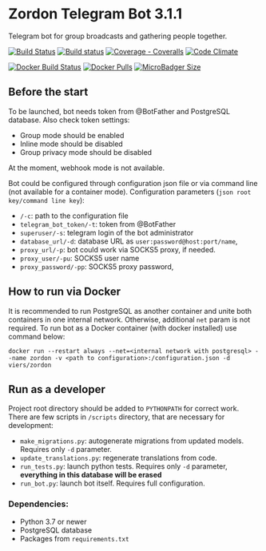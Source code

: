 # Zordon Telegram Bot 3.1.1

Telegram bot for group broadcasts and gathering people together.

[![Build Status](https://travis-ci.org/KrusnikViers/Zordon.svg)](https://travis-ci.org/KrusnikViers/Zordon)
[![Build status](https://ci.appveyor.com/api/projects/status/5ek9c42yy2usr23h?svg=true)](https://ci.appveyor.com/project/KrusnikViers/zordon)
[![Coverage - Coveralls](https://coveralls.io/repos/github/KrusnikViers/Zordon/badge.svg)](https://coveralls.io/github/KrusnikViers/Zordon?branch=master)
[![Code Climate](https://codeclimate.com/github/KrusnikViers/Zordon/badges/gpa.svg)](https://codeclimate.com/github/KrusnikViers/Zordon)

[![Docker Build Status](https://img.shields.io/docker/build/viers/zordon.svg)](https://hub.docker.com/r/viers/zordon/)
[![Docker Pulls](https://img.shields.io/docker/pulls/viers/zordon.svg)](https://hub.docker.com/r/viers/zordon/)
[![MicroBadger Size](https://images.microbadger.com/badges/image/viers/zordon.svg)](https://hub.docker.com/r/viers/zordon/)

## Before the start
To be launched, bot needs token from @BotFather and PostgreSQL database. Also check token settings:
* Group mode should be enabled
* Inline mode should be disabled
* Group privacy mode should be disabled

At the moment, webhook mode is not available.

Bot could be configured through configuration json file or via command line (not available for a container mode). Configuration parameters (`json root key/command line key`):
* `/-c`: path to the configuration file
* `telegram_bot_token/-t`: token from @BotFather
* `superuser/-s`: telegram login of the bot administrator
* `database_url/-d`: database URL as `user:password@host:port/name`,
* `proxy_url/-p`: bot could work via SOCKS5 proxy, if needed.
* `proxy_user/-pu`: SOCKS5 user name
* `proxy_password/-pp`: SOCKS5 proxy password,

## How to run via Docker

It is recommended to run PostgreSQL as another container and unite both containers in one internal network. Otherwise, additional `net` param is not required. To run bot as a Docker container (with docker installed) use command below: 

`docker run --restart always --net=<internal network with postgresql> --name zordon -v <path to configuration>:/configuration.json -d viers/zordon`

## Run as a developer

Project root directory should be added to `PYTHONPATH` for correct work. There are few scripts in `/scripts` directory, that are necessary for development:
* `make_migrations.py`: autogenerate migrations from updated models. Requires only `-d` parameter.
* `update_translations.py`: regenerate translations from code.
* `run_tests.py`: launch python tests. Requires only `-d` parameter, **everything in this database will be erased**
* `run_bot.py`: launch bot itself. Requires full configuration. 

### Dependencies:

* Python 3.7 or newer
* PostgreSQL database
* Packages from `requirements.txt`
